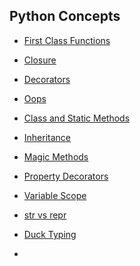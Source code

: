 ## Python Concepts

* [First Class Functions](https://github.com/rishabh279/Python-Concepts/blob/master/1_first_class_functions.md)

* [Closure](https://github.com/rishabh279/Python-Concepts/blob/master/2_Closure.md)

* [Decorators](https://github.com/rishabh279/Python-Concepts/blob/master/3_decorators_.md)

* [Oops](https://github.com/rishabh279/Python-Concepts/blob/master/4_oops_.md)

* [Class and Static Methods](https://github.com/rishabh279/Python-Concepts/blob/master/5_classandstaticmethods_.md)

* [Inheritance](https://github.com/rishabh279/Python-Concepts/blob/master/6_inheritance_.md)

* [Magic Methods](https://github.com/rishabh279/Python-Concepts/blob/master/7_magic_methods.md)

* [Property Decorators](https://github.com/rishabh279/Python-Concepts/blob/master/8_property_decorators)

* [Variable Scope]()

* [str vs repr]()

* [Duck Typing]()

* 
